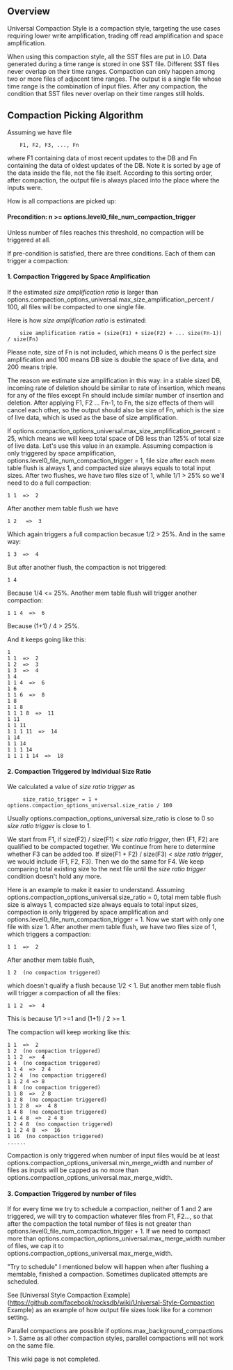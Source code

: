 ## Overview
Universal Compaction Style is a compaction style, targeting the use cases requiring lower write amplification, trading off read amplification and space amplification.

When using this compaction style, all the SST files are put in L0. Data generated during a time range is stored in one SST file. Different SST files never overlap on their time ranges. Compaction can only happen among two or more files of adjacent time ranges. The output is a single file whose time range is the combination of input files. After any compaction, the condition that SST files never overlap on their time ranges still holds. 

## Compaction Picking Algorithm
Assuming we have file
```
    F1, F2, F3, ..., Fn
```
where F1 containing data of most recent updates to the DB and Fn containing the data of oldest updates of the DB. Note it is sorted by age of the data inside the file, not the file itself. According to this sorting order, after compaction, the output file is always placed into the place where the inputs were.

How is all compactions are picked up:

#### Precondition: n >= options.level0_file_num_compaction_trigger
Unless number of files reaches this threshold, no compaction will be triggered at all.

If pre-condition is satisfied, there are three conditions. Each of them can trigger a compaction:

#### 1. Compaction Triggered by Space Amplification
If the estimated _size amplification ratio_ is larger than options.compaction_options_universal.max_size_amplification_percent / 100, all files will be compacted to one single file.

Here is how _size amplification ratio_ is estimated:

```
    size amplification ratio = (size(F1) + size(F2) + ... size(Fn-1)) / size(Fn)
```
Please note, size of Fn is not included, which means 0 is the perfect size amplification and 100 means DB size is double the space of live data, and 200 means triple.

The reason we estimate size amplification in this way: in a stable sized DB, incoming rate of deletion should be similar to rate of insertion, which means for any of the files except Fn should include similar number of insertion and deletion. After applying F1, F2 ... Fn-1, to Fn, the size effects of them will cancel each other, so the output should also be size of Fn, which is the size of live data, which is used as the base of size amplification.

If options.compaction_options_universal.max_size_amplification_percent = 25, which means we will keep total space of DB less than 125% of total size of live data. Let's use this value in an example. Assuming compaction is only triggered by space amplification, options.level0_file_num_compaction_trigger = 1, file size after each mem table flush is always 1, and compacted size always equals to total input sizes. After two flushes, we have two files size of 1, while 1/1 > 25% so we'll need to do a full compaction:

```
1 1  =>  2
```

After another mem table flush we have

```
1 2   =>  3
```

Which again triggers a full compaction becasue 1/2 > 25%. And in the same way:

```
1 3  =>  4
```

But after another flush, the compaction is not triggered:

```
1 4
```

Because 1/4 <= 25%. Another mem table flush will trigger another compaction:

```
1 1 4  =>  6
```

Because (1+1) / 4 > 25%.

And it keeps going like this:

```
1
1 1  =>  2
1 2  =>  3
1 3  =>  4
1 4
1 1 4  =>  6
1 6
1 1 6  =>  8
1 8
1 1 8
1 1 1 8  =>  11
1 11
1 1 11
1 1 1 11  =>  14
1 14
1 1 14
1 1 1 14
1 1 1 1 14  =>  18
```

#### 2. Compaction Triggered by Individual Size Ratio
We calculated a value of _size ratio trigger_ as

```
     size_ratio_trigger = 1 + options.compaction_options_universal.size_ratio / 100
```
Usually options.compaction_options_universal.size_ratio is close to 0 so _size ratio trigger_ is close to 1.

We start from F1, if size(F2) / size(F1) < _size ratio trigger_, then (F1, F2) are qualified to be compacted together. We continue from here to determine whether F3 can be added too. If size(F1 + F2) / size(F3) < _size ratio trigger_, we would include (F1, F2, F3). Then we do the same for F4. We keep comparing total existing size to the next file until the _size ratio trigger_ condition doesn't hold any more.

Here is an example to make it easier to understand. Assuming options.compaction_options_universal.size_ratio = 0, total mem table flush size is always 1, compacted size always equals to total input sizes, compaction is only triggered by space amplification and options.level0_file_num_compaction_trigger = 1. Now we start with only one file with size 1. After another mem table flush, we have two files size of 1, which triggers a compaction:

```
1 1  =>  2
```

After another mem table flush,

```
1 2  (no compaction triggered)
```

which doesn't qualify a flush because 1/2 < 1. But another mem table flush will trigger a compaction of all the files:

```
1 1 2  =>  4
```

This is because 1/1 >=1 and (1+1) / 2 >= 1.

The compaction will keep working like this:

```
1 1  =>  2
1 2  (no compaction triggered)
1 1 2  =>  4
1 4  (no compaction triggered)
1 1 4  =>  2 4
1 2 4  (no compaction triggered)
1 1 2 4 => 8
1 8  (no compaction triggered)
1 1 8  =>  2 8
1 2 8  (no compaction triggered)
1 1 2 8  =>  4 8
1 4 8  (no compaction triggered)
1 1 4 8  =>  2 4 8
1 2 4 8  (no compaction triggered)
1 1 2 4 8  =>  16
1 16  (no compaction triggered)
......
```

Compaction is only triggered when number of input files would be at least options.compaction_options_universal.min_merge_width and number of files as inputs will be capped as no more than  options.compaction_options_universal.max_merge_width.

#### 3. Compaction Triggered by number of files
If for every time we try to schedule a compaction, neither of 1 and 2 are triggered, we will try to compaction whatever files from F1, F2..., so that after the compaction the total number of files is not greater than options.level0_file_num_compaction_trigger + 1. If we need to compact more than options.compaction_options_universal.max_merge_width number of files, we cap it to options.compaction_options_universal.max_merge_width.

"Try to schedule" I mentioned below will happen when after flushing a memtable, finished a compaction. Sometimes duplicated attempts are scheduled.

See [Universal Style Compaction Example](https://github.com/facebook/rocksdb/wiki/Universal-Style-Compaction Example) as an example of how output file sizes look like for a common setting.

Parallel compactions are possible if options.max_background_compactions > 1. Same as all other compaction styles, parallel compactions will not work on the same file.

 

This wiki page is not completed.